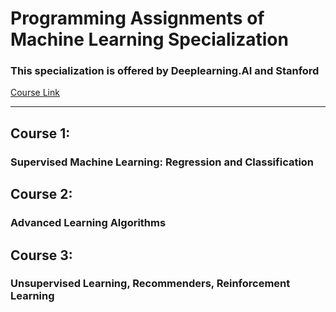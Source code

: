 # **Programming Assignments of Machine Learning Specialization** 
### This specialization is offered by **Deeplearning.AI** and **Stanford** ###
[Course Link](https://www.coursera.org/specializations/machine-learning-introduction)

---
## **Course 1:** 
### Supervised Machine Learning: Regression and Classification

## **Course 2:** 
### Advanced Learning Algorithms

## **Course 3:** 
### Unsupervised Learning, Recommenders, Reinforcement Learning
